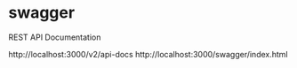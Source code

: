 # swagger
REST API Documentation

http://localhost:3000/v2/api-docs
http://localhost:3000/swagger/index.html
